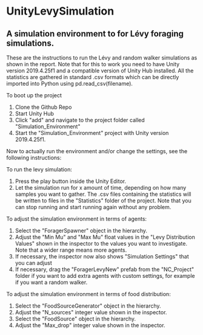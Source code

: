 # UnityLevySimulation
## A simulation environment to for Lévy foraging simulations.

These are the instructions to run the Lévy and random walker simulations as shown in the report. Note that for this to work you need to have Unity version 2019.4.25f1 and a compatible version of Unity Hub installed. All the statistics are gathered in standard .csv formats which can be directly imported into Python using pd.read_csv(filename). 

To boot up the project
1. Clone the Github Repo
2. Start Unity Hub
3. Click "add" and navigate to the project folder called "Simulation_Environment"
4. Start the "Simulation_Environment" project with Unity version 2019.4.25f1.

Now to actually run the environment and/or change the settings, see the following instructions: 

To run the levy simulation:
1. Press the play button inside the Unity Editor. 
2. Let the simulation run for x amount of time, depending on how many samples you want to gather. The .csv files containing the statistics will be written to files in the "Statistics" folder of the project. Note that you can stop running and start running again without any problem.

To adjust the simulation environment in terms of agents:
1. Select the "ForagerSpawner" object in the hierarchy.
2. Adjust the "Min Mu" and "Max Mu" float values in the "Levy Distribution Values" shown in the inspector to the values you want to investigate. Note that a wider range means more agents.
3. If necessary, the inspector now also shows "Simulation Settings" that you can adjust
4. If necessary, drag the "ForagerLevyNew" prefab from the "NC_Project" folder if you want to add extra agents with custom settings, for example if you want a random walker.

To adjust the simulation environment in terms of food distribution:
1. Select the "FoodSourceGenerator" object in the hierarchy.
2. Adjust the "N_sources" integer value shown in the inspector.
3. Select the "FoodSource" object in the hierarchy.
4. Adjust the "Max_drop" integer value shown in the inspector.
